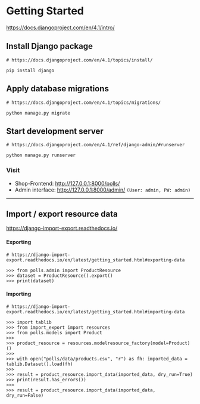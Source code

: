 # Getting Started

https://docs.djangoproject.com/en/4.1/intro/

## Install Django package

```shell
# https://docs.djangoproject.com/en/4.1/topics/install/

pip install django
```

## Apply database migrations

```shell
# https://docs.djangoproject.com/en/4.1/topics/migrations/

python manage.py migrate
```

## Start development server

```shell
# https://docs.djangoproject.com/en/4.1/ref/django-admin/#runserver

python manage.py runserver
```

### Visit

- Shop-Frontend: http://127.0.0.1:8000/polls/
- Admin interface: http://127.0.0.1:8000/admin/ `(User: admin, PW: admin)`

---

## Import / export resource data

https://django-import-export.readthedocs.io/

#### Exporting

```shell
# https://django-import-export.readthedocs.io/en/latest/getting_started.html#exporting-data

>>> from polls.admin import ProductResource
>>> dataset = ProductResource().export()
>>> print(dataset)
```

#### Importing

```shell
# https://django-import-export.readthedocs.io/en/latest/getting_started.html#importing-data

>>> import tablib
>>> from import_export import resources
>>> from polls.models import Product
>>>
>>> product_resource = resources.modelresource_factory(model=Product)()
>>>
>>> with open("polls/data/products.csv", "r") as fh: imported_data = tablib.Dataset().load(fh)
>>>
>>> result = product_resource.import_data(imported_data, dry_run=True)
>>> print(result.has_errors())
>>>
>>> result = product_resource.import_data(imported_data, dry_run=False)
```
